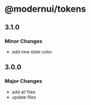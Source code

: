# @modernui/tokens

## 3.1.0

### Minor Changes

- add new slate color

## 3.0.0

### Major Changes

- add all files
- update files
